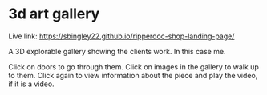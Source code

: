 # 3d art gallery

Live link: https://sbingley22.github.io/ripperdoc-shop-landing-page/

A 3D explorable gallery showing the clients work. In this case me.

Click on doors to go through them. Click on images in the gallery to walk up to them. Click again to view information about the piece and play the video, if it is a video.